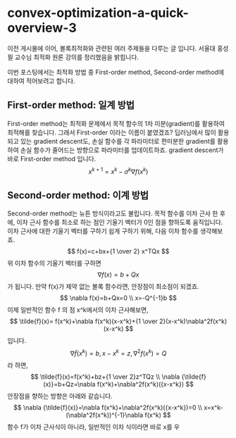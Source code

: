 # convex-optimization-a-quick-overview-3
이전 게시물에 이어, 볼록최적화와 관련된 여러 주제들을 다루는 글 입니다. 서울대 홍성필 교수님 최적화 원론 강의를 정리했음을 밝힙니다.

이번 포스팅에서는 최적화 방법 중 First-order method, Second-order method에 대하여 적어보려고 합니다.
## First-order method: 일계 방법
First-order method는 최적화 문제에서 목적 함수의 1차 미분(gradient)를 활용하여 최적해를 찾습니다. 그래서 First-order 이라는 이름이 붙였겠죠? 딥러닝에서 많이 활용되고 있는 gradient descent도, 손실 함수를 각 파라미터로 편미분한 gradient를 활용하여 손실 함수가 줄어드는 방향으로 파라미터를 업데이트하죠.  gradient descent가 바로 First-order method 입니다.
$$
x^{k+1}=x^{k}-\sigma^{k}{\nabla f(x^k)}
$$
## Second-order method: 이계 방법
Second-order method는 뉴튼 방식이라고도 불립니다. 목적 함수를 이차 근사 한 후에, 이차 근사 함수를 최소로 하는 점인 기울기 벡터가 0인 점을 향하도록 움직입니다.
이차 근사에 대한 기울기 벡터를 구하기 쉽게 구하기 위해, 다음 이차 함수를 생각해보죠.
$$
f(x)=c+bx+{1 \over 2} x^TQx
$$
위 이차 함수의 기울기 벡터를 구하면
$$
\nabla f(x)=b+Qx
$$
가 됩니다. 만약 f(x)가 제약 없는 볼록 함수라면, 안장점이 최소점이 되겠죠.
$$
\nabla f(x)=b+Qx=0 \\
x=-Q^{-1}b
$$
이제 일반적인 함수 f 의 점 x^k에서의 이차 근사해보면,
$$
\tilde{f}(x)= f(x^k)+\nabla f(x^k)(x-x^k)+{1 \over 2}(x-x^k)\nabla^2f(x^k)(x-x^k)
$$
입니다.
$$
\nabla {\tilde{f}(x^k)} = b, x-x^k=z, \nabla^2f(x^k)=Q
$$
라 하면,
$$
\tilde{f}(x)=f(x^k)+bz+{1 \over 2}z^TQz \\
\nabla {\tilde{f}(x)}=b+Qz=\nabla f(x^k)+\nabla^2f(x^k)({x-x^k})
$$
안장점을 향하는 방향은 아래와 같습니다.
$$
\nabla {\tilde{f}(x)}=\nabla f(x^k)+\nabla^2f(x^k)({x-x^k})=0 \\
x=x^k-(\nabla^2f(x^k))^{-1}\nabla f(x^k)
$$
함수 f가 이차 근사식이 아니라, 일반적인 이차 식이라면 바로 x를 우

<!--stackedit_data:
eyJoaXN0b3J5IjpbLTg0NzM1NDYzNywtMTY1ODQwNDc2MiwtNj
g4MjUxMjk2LDk3MTM5MzAxOCwzMTEyNTk4MzMsMjAxMzYwNjkw
Myw5NzM3Njk3MDZdfQ==
-->